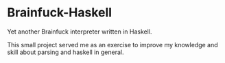 # Brainfuck-Haskell
Yet another Brainfuck interpreter written in Haskell. 

This small project served me as an exercise to improve my knowledge and skill about parsing and haskell in general. 
